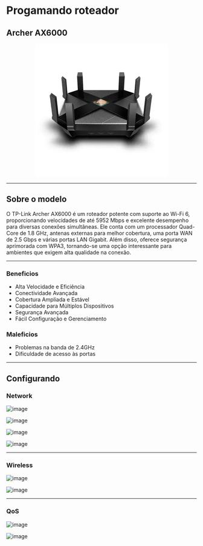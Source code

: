 # Progamando roteador

## Archer AX6000

<p align="center">
  <img src="roteador.jpg" alt="Descrição da Imagem">
</p>

---
## Sobre o modelo

O TP-Link Archer AX6000 é um roteador potente com suporte ao Wi-Fi 6, proporcionando velocidades de até 5952 Mbps e excelente desempenho para diversas conexões simultâneas. Ele conta com um processador Quad-Core de 1.8 GHz, antenas externas para melhor cobertura, uma porta WAN de 2.5 Gbps e várias portas LAN Gigabit. Além disso, oferece segurança aprimorada com WPA3, tornando-se uma opção interessante para ambientes que exigem alta qualidade na conexão.

---

### Beneficios

- Alta Velocidade e Eficiência
- Conectividade Avançada
- Cobertura Ampliada e Estável
- Capacidade para Múltiplos Dispositivos
- Segurança Avançada
- Fácil Configuração e Gerenciamento

### Maleficios

- Problemas na banda de 2.4GHz
- Dificuldade de acesso às portas

---

## Configurando

### Network

![image](https://github.com/user-attachments/assets/9ce58887-e0a4-4aac-9183-aa72f3c5df2f)

![image](https://github.com/user-attachments/assets/622ac3dd-950a-4237-afef-16f4526d81b5)

![image](https://github.com/user-attachments/assets/2154285b-0a1d-4d11-90e7-d2fdb3d18730)

![image](https://github.com/user-attachments/assets/a5914ad0-f295-4295-9600-a0fec760d722)

---

### Wireless

![image](https://github.com/user-attachments/assets/cf829790-9774-4832-a857-841a4eb5e58c)

![image](https://github.com/user-attachments/assets/d89cb1bc-b32c-4fab-900e-d3063122cc77)

---

### QoS

![image](https://github.com/user-attachments/assets/06f7d556-845e-424e-b87d-277e70416fc2)

![image](https://github.com/user-attachments/assets/e2f36e22-9068-4419-acea-0f0410a016ca)
